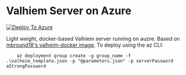 # Valhiem Server on Azure
[![Deploy To Azure](https://aka.ms/deploytoazurebutton)](https://portal.azure.com/#create/Microsoft.Template/uri/https%3A%2F%2Fraw.githubusercontent.com%2Fbmwaechter%2Fvalheim-azure%2Fmain%2Fvalheim_template.json)


Light weight, docker-based Valhiem server running on auzre.  Based on [mbround18's valheim-docker image](https://github.com/mbround18/valheim-docker). To deploy using the az CLI:

```
    az deployment group create -g group_name -f .\valheim_template.json -p "@parameters.json" -p serverPassword aStrongPassword
```